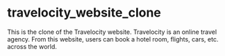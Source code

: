 # travelocity_website_clone
This is the clone of the Travelocity website. Travelocity is an online travel agency. From this website, users can book a hotel room, flights, cars, etc. across the world.
